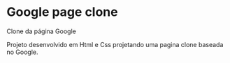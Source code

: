 # Google page clone

 Clone da página Google

 Projeto desenvolvido em Html e Css projetando uma pagina clone baseada no Google.
